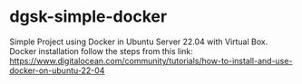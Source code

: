 # dgsk-simple-docker
Simple Project using Docker in Ubuntu Server 22.04 with Virtual Box.
Docker installation follow the steps from this link: https://www.digitalocean.com/community/tutorials/how-to-install-and-use-docker-on-ubuntu-22-04
